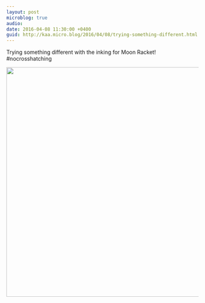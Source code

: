 ```yaml
---
layout: post
microblog: true
audio: 
date: 2016-04-08 11:30:00 +0400
guid: http://kaa.micro.blog/2016/04/08/trying-something-different.html
---
```

Trying something different with the inking for Moon Racket! #nocrosshatching

<img src="http://www.kaa.bz/uploads/2018/c8e9ae0059.jpg" width="600" height="600" />
